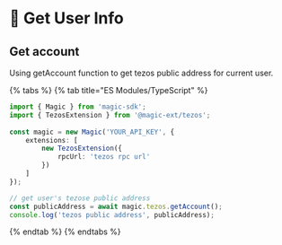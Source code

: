 # 👤 Get User Info

## Get account

Using getAccount function to get tezos public address for current user.

{% tabs %}
{% tab title="ES Modules/TypeScript" %}
```typescript
import { Magic } from 'magic-sdk';
import { TezosExtension } from '@magic-ext/tezos';
 
const magic = new Magic('YOUR_API_KEY', {
    extensions: [
        new TezosExtension({
            rpcUrl: 'tezos rpc url'
        })
    ]
});

// get user's tezose public address
const publicAddress = await magic.tezos.getAccount();
console.log('tezos public address', publicAddress);
```
{% endtab %}
{% endtabs %}



